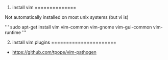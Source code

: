 1. install vim
==============

Not automatically installed on most unix systems (but vi is)

'''
sudo apt-get install vim vim-common vim-gnome vim-gui-common vim-runtime 
'''

2. install vim plugins
======================

* https://github.com/tpope/vim-pathogen
